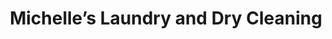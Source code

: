 ---
title: "Michelle’s Laundry and Dry Cleaning"
url: /fort-smith/michelles-laundry-and-dry-cleaning/
shop: Wäscherei
---